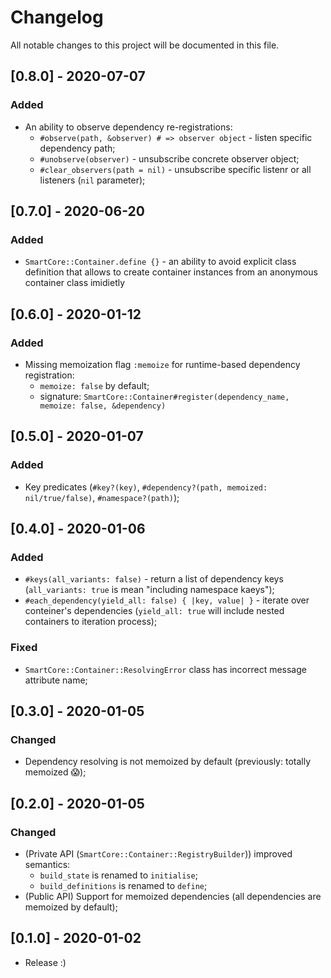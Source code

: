 # Changelog
All notable changes to this project will be documented in this file.

## [0.8.0] - 2020-07-07
### Added
- An ability to observe dependency re-registrations:
  - `#observe(path, &observer) # => observer object` - listen specific dependency path;
  - `#unobserve(observer)` - unsubscribe concrete observer object;
  - `#clear_observers(path = nil)` - unsubscribe specific listenr or all listeners (`nil` parameter);

## [0.7.0] - 2020-06-20
### Added
- `SmartCore::Container.define {}` - an ability to avoid explicit class definition that allows
  to create container instances from an anonymous container class imidietly

## [0.6.0] - 2020-01-12
### Added
- Missing memoization flag `:memoize` for runtime-based dependency registration:
  - `memoize: false` by default;
  - signature: `SmartCore::Container#register(dependency_name, memoize: false, &dependency)`

## [0.5.0] - 2020-01-07
### Added
- Key predicates (`#key?(key)`, `#dependency?(path, memoized: nil/true/false)`, `#namespace?(path)`);

## [0.4.0] - 2020-01-06
### Added
- `#keys(all_variants: false)` - return a list of dependency keys
  (`all_variants: true` is mean "including namespace kaeys");
- `#each_dependency(yield_all: false) { |key, value| }` - iterate over conteiner's dependencies
  (`yield_all: true` will include nested containers to iteration process);
### Fixed
- `SmartCore::Container::ResolvingError` class has incorrect message attribute name;

## [0.3.0] - 2020-01-05
### Changed
- Dependency resolving is not memoized by default (previously: totally memoized 😱);

## [0.2.0] - 2020-01-05
### Changed
- (Private API (`SmartCore::Container::RegistryBuilder`)) improved semantics:
  - `build_state` is renamed to `initialise`;
  - `build_definitions` is renamed to `define`;
- (Public API) Support for memoized dependencies (all dependencies are memoized by default);

## [0.1.0] - 2020-01-02

- Release :)
